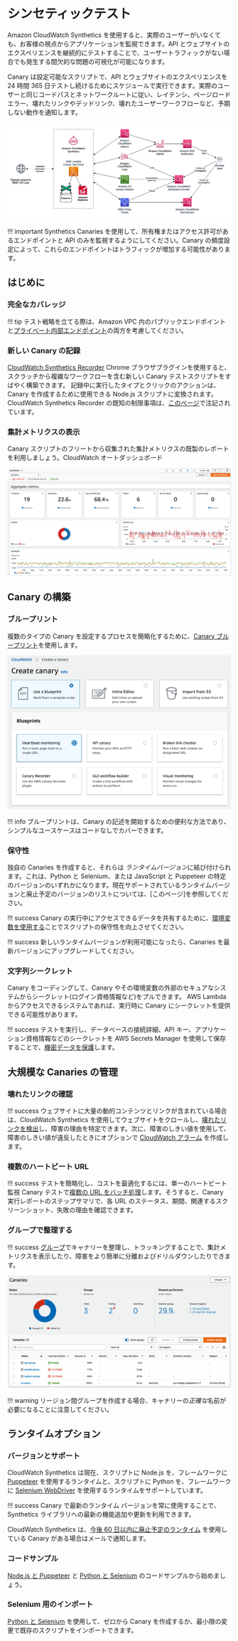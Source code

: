 # シンセティックテスト

Amazon CloudWatch Synthetics を使用すると、実際のユーザーがいなくても、お客様の視点からアプリケーションを監視できます。API とウェブサイトのエクスペリエンスを継続的にテストすることで、ユーザートラフィックがない場合でも発生する間欠的な問題の可視化が可能になります。

Canary は設定可能なスクリプトで、API とウェブサイトのエクスペリエンスを 24 時間 365 日テストし続けるためにスケジュールで実行できます。実際のユーザーと同じコードパスとネットワークルートに従い、レイテンシ、ページロードエラー、壊れたリンクやデッドリンク、壊れたユーザーワークフローなど、予期しない動作を通知します。

![CloudWatch Synthetics アーキテクチャ](../images/synthetics0.png)

!!! important
    Synthetics Canaries を使用して、所有権またはアクセス許可があるエンドポイントと API のみを監視するようにしてください。Canary の頻度設定によって、これらのエンドポイントはトラフィックが増加する可能性があります。

## はじめに

### 完全なカバレッジ

!!! tip
    テスト戦略を立てる際は、Amazon VPC 内のパブリックエンドポイントと[プライベート内部エンドポイント](https://aws.amazon.com/blogs/mt/monitor-your-private-endpoints-using-cloudwatch-synthetics/)の両方を考慮してください。

### 新しい Canary の記録

[CloudWatch Synthetics Recorder](https://chrome.google.com/webstore/detail/cloudwatch-synthetics-rec/bhdnlmmgiplmbcdmkkdfplenecpegfno) Chrome ブラウザプラグインを使用すると、スクラッチから複雑なワークフローを含む新しい Canary テストスクリプトをすばやく構築できます。
記録中に実行したタイプとクリックのアクションは、Canary を作成するために使用できる Node.js スクリプトに変換されます。 
CloudWatch Synthetics Recorder の既知の制限事項は、[このページ](https://docs.aws.amazon.com/AmazonCloudWatch/latest/monitoring/CloudWatch_Synthetics_Canaries_Recorder.html#CloudWatch_Synthetics_Canaries_Recorder-limitations)で注記されています。

### 集計メトリクスの表示

Canary スクリプトのフリートから収集された集計メトリクスの既製のレポートを利用しましょう。CloudWatch オートダッシュボード

![The CloudWatch Dashboard for Synthetics](../images/synthetics1.png)

## Canary の構築

### ブループリント

複数のタイプの Canary を設定するプロセスを簡略化するために、[Canary ブループリント](https://docs.aws.amazon.com/ja_jp/AmazonCloudWatch/latest/monitoring/CloudWatch_Synthetics_Canaries_Blueprints.html)を使用します。

![複数の方法で Synthetics Canary を作成する](../images/synthetics2.png)

!!! info
    ブループリントは、Canary の記述を開始するための便利な方法であり、シンプルなユースケースはコードなしでカバーできます。

### 保守性

独自の Canaries を作成すると、それらは *ランタイムバージョン*に結び付けられます。これは、Python と Selenium、または JavaScript と Puppeteer の特定のバージョンのいずれかになります。現在サポートされているランタイムバージョンと廃止予定のバージョンのリストについては、[このページ]を参照してください。

!!! success
    Canary の実行中にアクセスできるデータを共有するために、[環境変数を使用する](https://aws.amazon.com/blogs/mt/using-environment-variables-with-amazon-cloudwatch-synthetics/)ことでスクリプトの保守性を向上させてください。

!!! success
    新しいランタイムバージョンが利用可能になったら、Canaries を最新バージョンにアップグレードしてください。

### 文字列シークレット

Canary をコーディングして、Canary やその環境変数の外部のセキュアなシステムからシークレット(ログイン資格情報など)をプルできます。 
AWS Lambda からアクセスできるシステムであれば、実行時に Canary にシークレットを提供できる可能性があります。

!!! success
    テストを実行し、データベースの接続詳細、API キー、アプリケーション資格情報などのシークレットを AWS Secrets Manager を使用して保存することで、[機密データを保護](https://aws.amazon.com/blogs/mt/secure-monitoring-of-user-workflow-experience-using-amazon-cloudwatch-synthetics-and-aws-secrets-manager/)します。

## 大規模な Canaries の管理

### 壊れたリンクの確認

!!! success
    ウェブサイトに大量の動的コンテンツとリンクが含まれている場合は、CloudWatch Synthetics を使用してウェブサイトをクロールし、[壊れたリンクを検出](https://aws.amazon.com/blogs/mt/cloudwatch-synthetics-to-find-broken-links-on-your-website/)し、障害の理由を特定できます。次に、障害のしきい値を使用して、障害のしきい値が違反したときにオプションで [CloudWatch アラーム](../../toosl/alarms/) を作成します。

### 複数のハートビート URL

!!! success
    テストを簡略化し、コストを最適化するには、単一のハートビート監視 Canary テストで[複数の URL をバッチ処理](https://aws.amazon.com/blogs/mt/simplify-your-canary-by-batching-multiple-urls-in-amazon-cloudwatch-synthetics/)します。そうすると、Canary 実行レポートのステップサマリで、各 URL のステータス、期間、関連するスクリーンショット、失敗の理由を確認できます。

### グループで整理する

!!! success
    [グループ](https://docs.aws.amazon.com/ja_jp/AmazonCloudWatch/latest/monitoring/CloudWatch_Synthetics_Groups.html)でキャナリーを整理し、トラッキングすることで、集計メトリクスを表示したり、障害をより簡単に分離およびドリルダウンしたりできます。

![Organize and track canaries in groups](../images/synthetics3.png)  

!!! warning
    リージョン間グループを作成する場合、キャナリーの*正確な*名前が必要になることに注意してください。

## ランタイムオプション

### バージョンとサポート

CloudWatch Synthetics は現在、スクリプトに Node.js を、フレームワークに [Puppeteer](https://github.com/puppeteer/puppeteer) を使用するランタイムと、スクリプトに Python を、フレームワークに [Selenium WebDriver](https://www.selenium.dev/documentation/webdriver/) を使用するランタイムをサポートしています。

!!! success
    Canary で最新のランタイム バージョンを常に使用することで、Synthetics ライブラリへの最新の機能追加や更新を利用できます。

CloudWatch Synthetics は、[今後 60 日以内に廃止予定のランタイム](https://docs.aws.amazon.com/ja_jp/AmazonCloudWatch/latest/monitoring/CloudWatch_Synthetics_Canaries_Library.html#CloudWatch_Synthetics_Canaries_runtime_support) を使用している Canary がある場合はメールで通知します。

### コードサンプル

[Node.js と Puppeteer](https://docs.aws.amazon.com/AmazonCloudWatch/latest/monitoring/CloudWatch_Synthetics_Canaries_Samples.html#CloudWatch_Synthetics_Canaries_Samples_nodejspup) と [Python と Selenium](https://docs.aws.amazon.com/AmazonCloudWatch/latest/monitoring/CloudWatch_Synthetics_Canaries_Samples.html#CloudWatch_Synthetics_Canaries_Samples_pythonsel) のコードサンプルから始めましょう。

### Selenium 用のインポート

[Python と Selenium](https://aws.amazon.com/blogs/mt/create-canaries-in-python-and-selenium-using-amazon-cloudwatch-synthetics/) を使用して、ゼロから Canary を作成するか、最小限の変更で既存のスクリプトをインポートできます。
